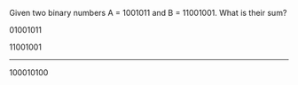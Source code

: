 Given two binary numbers A = 1001011 and B = 11001001. What is their sum?

01001011

11001001

---

100010100
